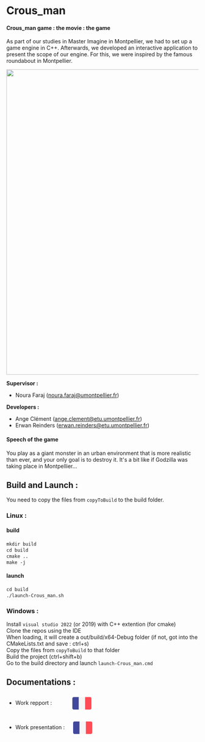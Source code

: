 # Crous_man
#### Crous_man game : the movie : the game
As part of our studies in Master Imagine in Montpellier, we had to set up a game engine in C++.
Afterwards, we developed an interactive application to present the scope of our engine.
For this, we were inspired by the famous roundabout in Montpellier.

<p align="center">
<img align="center" src="./presentations/famous_roundabout.jpg" width="800" height="800"/>
</p>

<b>Supervisor :</b>     
-  Noura Faraj (noura.faraj@umontpellier.fr) 

<b>Developers :</b>
- Ange Clément (ange.clement@etu.umontpellier.fr) 
- Erwan Reinders (erwan.reinders@etu.umontpellier.fr)

#### Speech of the game
You play as a giant monster in an urban environment that is more realistic than ever, and your only goal is to destroy it. It's a bit like if Godzilla was taking place in Montpellier...

## Build and Launch : 
You need to copy the files from `copyToBuild` to the build folder.
### Linux :
#### build
```
mkdir build
cd build
cmake ..
make -j
```
#### launch
```
cd build
./launch-Crous_man.sh
```
### Windows :

Install `visual studio 2022` (or 2019) with C++ extention (for cmake)  
Clone the repos using the IDE  
When loading, it will create a out/build/x64-Debug folder (if not, got into the CMakeLists.txt and save : ctrl+s)  
Copy the files from `copyToBuild` to that folder  
Build the project (ctrl+shift+b)  
Go to the build directory and launch `launch-Crous_man.cmd`  

## Documentations :

- Work repport : &emsp;&emsp;&emsp;&nbsp;
[<img align="center" src="./presentations/french.png" width="50" height="50"/>](./presentations/GameEngine-ReindersErwanAngeClement.pdf)

- Work presentation : &emsp;
[<img align="center" src="./presentations/french.png" width="50" height="50"/>](./presentations/GameEngine-Presentation-ReindersErwanAngeClement.pdf)

